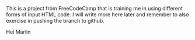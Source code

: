 This is a project from FreeCodeCamp that is training me in using different forms of input HTML code.
I will write more here later and remember to also exercise in pushing the branch to github.

Hei Marlin